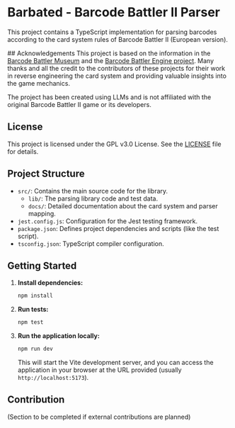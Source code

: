 # Barbated - Barcode Battler II Parser

This project contains a TypeScript implementation for parsing barcodes according to the card system rules of Barcode Battler II (European version).

## Acknowledgements
This project is based on the information in the [Barcode Battler Museum](https://barcodebattler.co.uk/) and the [Barcode Battler Engine project](https://github.com/VITIMan/barcode-battler-engine). Many thanks and all the credit to the contributors of these projects for their work in reverse engineering the card system and providing valuable insights into the game mechanics.

The project has been created using LLMs and is not affiliated with the original Barcode Battler II game or its developers.

## License
This project is licensed under the GPL v3.0 License. See the [LICENSE](LICENSE) file for details.

## Project Structure

*   `src/`: Contains the main source code for the library.
    *   `lib/`: The parsing library code and test data.
    *   `docs/`: Detailed documentation about the card system and parser mapping.
*   `jest.config.js`: Configuration for the Jest testing framework.
*   `package.json`: Defines project dependencies and scripts (like the test script).
*   `tsconfig.json`: TypeScript compiler configuration.

## Getting Started

1.  **Install dependencies:**
    ```bash
    npm install
    ```
2.  **Run tests:**
    ```bash
    npm test
    ```
3.  **Run the application locally:**
    ```bash
    npm run dev
    ```
    This will start the Vite development server, and you can access the application in your browser at the URL provided (usually `http://localhost:5173`).

## Contribution

(Section to be completed if external contributions are planned)
